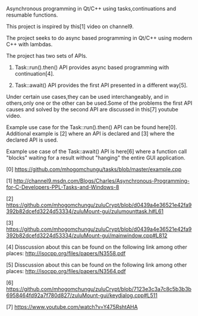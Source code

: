 

Asynchronous programming in Qt/C++ using tasks,continuations and resumable functions.

This project is inspired by this[1] video on channel9.

The project seeks to do async based programming in Qt/C++ using modern C++ with lambdas.

The project has two sets of APIs.

1. Task::run().then() API provides async based programming with continuation[4].

2. Task::await() API provides the first API presented in a different way[5].

Under certain use cases,they can be used interchangeably, and in others,only one or the other can be used.Some of the problems
the first API causes and solved by the second API are discussed in this[7] youtube video.

Example use case for the Task::run().then() API can be found here[0]. Additional example is [2] where an API is
declared and [3] where the declared API is used.

Example use case of the Task::await() API is here[6] where a function call "blocks" waiting for a result without "hanging" the entire GUI application.

[0] https://github.com/mhogomchungu/tasks/blob/master/example.cpp

[1] http://channel9.msdn.com/Blogs/Charles/Asynchronous-Programming-for-C-Developers-PPL-Tasks-and-Windows-8

[2] https://github.com/mhogomchungu/zuluCrypt/blob/d0439a4e36521e42fa9392b82dcefd3224d53334/zuluMount-gui/zulumounttask.h#L61

[3] https://github.com/mhogomchungu/zuluCrypt/blob/d0439a4e36521e42fa9392b82dcefd3224d53334/zuluMount-gui/mainwindow.cpp#L812

[4] Disscussion about this can be found on the following link among other places: http://isocpp.org/files/papers/N3558.pdf

[5] Disscussion about this can be found on the following link among other places: http://isocpp.org/files/papers/N3564.pdf

[6] https://github.com/mhogomchungu/zuluCrypt/blob/7123e3c3a7c8c5b3b3b6958464fd92a7f780d827/zuluMount-gui/keydialog.cpp#L511

[7] https://www.youtube.com/watch?v=Y475RshtAHA
